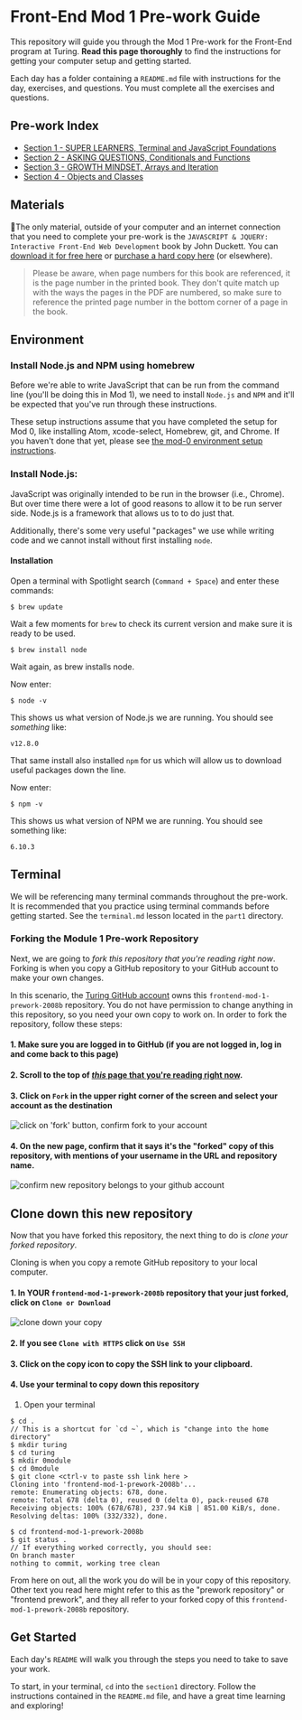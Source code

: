 # Front-End Mod 1 Pre-work Guide

This repository will guide you through the Mod 1 Pre-work for the Front-End program at Turing. **Read this page thoroughly** to find the instructions for getting your computer setup and getting started.

Each day has a folder containing a `README.md` file with instructions for the day, exercises, and questions. You must complete all the exercises and questions.

## Pre-work Index

* [Section 1 - SUPER LEARNERS, Terminal and JavaScript Foundations](section1)
* [Section 2 - ASKING QUESTIONS, Conditionals and Functions](section2)
* [Section 3 - GROWTH MINDSET, Arrays and Iteration](section3)
* [Section 4 - Objects and Classes](section4)

## Materials

📒The only material, outside of your computer and an internet connection that you need to complete your pre-work is the `JAVASCRIPT & JQUERY: Interactive Front-End Web Development` book by John Duckett. You can [download it for free here](https://www.pdfdrive.com/javascript-and-jquery-interactive-front-end-web-development-e184606066.html) or [purchase a hard copy here](https://www.amazon.com/Web-Design-HTML-JavaScript-jQuery/dp/1118907442/ref=sr_1_2?ie=UTF8&qid=1541193719&sr=8-2&keywords=duckett) (or elsewhere).

>Please be aware, when page numbers for this book are referenced, it is the page number in the printed book. They don't quite match up with the ways the pages in the PDF are numbered, so make sure to reference the printed page number in the bottom corner of a page in the book.

## Environment

### Install Node.js and NPM using homebrew

Before we're able to write JavaScript that can be run from the command line (you'll be doing this in Mod 1), we need to install `Node.js` and `NPM` and it'll be expected that you've run through these instructions.

These setup instructions assume that you have completed the setup for Mod 0, like installing Atom, xcode-select, Homebrew, git, and Chrome. If you haven't done that yet, please see [the mod-0 environment setup instructions](http://mod0.turing.io/setup-instructions).

### Install Node.js:

JavaScript was originally intended to be run in the browser (i.e., Chrome). But over time there were a lot of good reasons to allow it to be run server side. Node.js is a framework that allows us to to do just that.

Additionally, there's some very useful "packages" we use while writing code and we cannot install without first installing `node`.

#### Installation

Open a terminal with Spotlight search (`Command + Space`) and enter these commands:

```
$ brew update
```
Wait a few moments for `brew` to check its current version and make sure it is ready to be used.

```
$ brew install node
```
Wait again, as brew installs node.


Now enter:

```
$ node -v
```

This shows us what version of Node.js we are running. You should see _something_ like:

```
v12.8.0
```

That same install also installed `npm` for us which will allow us to download useful packages down the line.

Now enter:

```
$ npm -v
```

This shows us what version of NPM we are running. You should see something like:

```
6.10.3
```

## Terminal

We will be referencing many terminal commands throughout the pre-work. It is recommended that you practice using terminal commands before getting started. See the `terminal.md` lesson located in the `part1` directory.

### Forking the Module 1 Pre-work Repository

Next, we are going to *fork this repository that you're reading right now*. Forking is when you copy a GitHub repository to your GitHub account to make your own changes.

In this scenario, the [Turing GitHub account](https://github.com/turingschool) owns this `frontend-mod-1-prework-2008b` repository. You do not have permission to change anything in this repository, so you need your own copy to work on. In order to fork the repository, follow these steps:

####  1. Make sure you are logged in to GitHub (if you are not logged in, log in and come back to this page)

####  2. Scroll to the top of [*this* page that you're reading right now](https://github.com/turingschool-examples/frontend-mod-1-prework-2008b).

####  3. Click on `Fork` in the upper right corner of the screen and select your account as the destination

![click on 'fork' button, confirm fork to your account](/images/fork_01.jpg)

####  4. On the new page, confirm that it says it's the "forked" copy of this repository, with mentions of your username in the URL and repository name.

![confirm new repository belongs to _your_ github account](/images/fork_02.jpg)

## Clone down this new repository

Now that you have forked this repository, the next thing to do is *clone your forked repository*.

Cloning is when you copy a remote GitHub repository to your local computer.

#### 1. In YOUR `frontend-mod-1-prework-2008b` repository that your just forked, click on `Clone or Download`

![clone down your copy](/images/fork_03.jpg)

#### 2. If you see `Clone with HTTPS` click on `Use SSH`

#### 3. Click on the copy icon to copy the SSH link to your clipboard.

#### 4. Use your terminal to copy down this repository

1. Open your terminal

```
$ cd .
// This is a shortcut for `cd ~`, which is "change into the home directory"
$ mkdir turing
$ cd turing
$ mkdir 0module
$ cd 0module
$ git clone <ctrl-v to paste ssh link here >
Cloning into 'frontend-mod-1-prework-2008b'...
remote: Enumerating objects: 678, done.
remote: Total 678 (delta 0), reused 0 (delta 0), pack-reused 678
Receiving objects: 100% (678/678), 237.94 KiB | 851.00 KiB/s, done.
Resolving deltas: 100% (332/332), done.

$ cd frontend-mod-1-prework-2008b
$ git status .
// If everything worked correctly, you should see:
On branch master
nothing to commit, working tree clean
```

From here on out, all the work you do will be in your copy of this repository. Other text you read here might refer to this as the "prework repository" or "frontend prework", and they all refer to your forked copy of this `frontend-mod-1-prework-2008b` repository.

## Get Started

Each day's `README` will walk you through the steps you need to take to save your work.

To start, in your terminal, `cd` into the `section1` directory. Follow the instructions contained in the `README.md` file, and have a great time learning and exploring!
